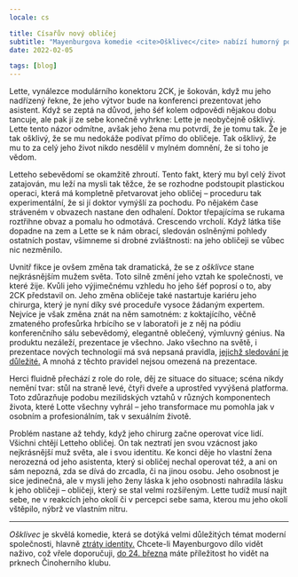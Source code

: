 ```yaml
---
locale: cs

title: Císařův nový obličej
subtitle: "Mayenburgova komedie <cite>Ošklivec</cite> nabízí humorný pohled na plastické operace a ztrátu identity."
date: 2022-02-05

tags: [blog]
---
```


Lette, vynálezce modulárního konektoru 2CK, je šokován, když mu jeho nadřízený řekne, že jeho výtvor bude na konferenci prezentovat jeho asistent. Když se zeptá na důvod, jeho šéf kolem odpovědi nějakou dobu tancuje, ale pak jí ze sebe konečně vyhrkne: Lette je neobyčejně ošklivý. Lette tento názor odmítne, avšak jeho žena mu potvrdí, že je tomu tak. Že je tak ošklivý, že se mu nedokáže podívat přímo do obličeje. Tak ošklivý, že mu to za celý jeho život nikdo nesdělil v mylném domnění, že si toho je vědom.

Letteho sebevědomí se okamžitě zhroutí. Tento fakt, který mu byl celý život zatajován, mu leží na mysli tak těžce, že se rozhodne podstoupit plastickou operaci, která má kompletně přetvarovat jeho obličej – proceduru tak experimentální, že si jí doktor vymýšlí za pochodu. Po nějakém čase stráveném v obvazech nastane den odhalení. Doktor třepajícíma se rukama roztřihne obvaz a pomalu ho odmotává. Crescendo vrcholí. Když látka tiše dopadne na zem a Lette se k nám obrací, sledován oslněnými pohledy ostatních postav, všimneme si drobné zvláštnosti: na jeho obličeji se vůbec nic nezměnilo.

Uvnitř fikce je ovšem změna tak dramatická, že se z _ošklivce_ stane nejkrásnějším mužem světa. Toto silně změní jeho vztah ke společnosti, ve které žije. Kvůli jeho výjimečnému vzhledu ho jeho šéf poprosí o to, aby 2CK představil on. Jeho změna obličeje také nastartuje kariéru jeho chirurga, který je nyní díky své proceduře vysoce žádaným expertem. Nejvíce je však změna znát na něm samotném: z koktajícího, věčně zmateného profesůrka hrbícího se v laboratoři je z něj na pódiu konferenčního sálu sebevědomý, elegantně oblečený, výmluvný génius. Na produktu nezáleží, prezentace je všechno. Jako všechno na světě, i prezentace nových technologií má svá nepsaná pravidla, [jejichž sledování je důležité.](https://www.thecut.com/2019/03/why-did-elizabeth-holmes-use-a-fake-deep-voice.html) A mnohá z těchto pravidel nejsou omezená na prezentace.

Herci fluidně přechází z role do role, děj ze situace do situace; scéna nikdy nemění tvar: stůl na straně levé, čtyři dveře a uprostřed vyvýšená platforma. Toto zdůrazňuje podobu mezilidských vztahů v různých komponentech života, které Lotte všechny vyhrál – jeho transformace mu pomohla jak v osobním a profesionálním, tak v sexuálním životě. 

Problém nastane až tehdy, když jeho chirurg začne operovat více lidí. Všichni chtějí Letteho obličej. On tak neztratí jen svou vzácnost jako nejkrásnější muž světa, ale i svou identitu. Ke konci děje ho vlastní žena nerozezná od jeho asistenta, který si obličej nechal operovat též, a ani on sám nepozná, zda se dívá do zrcadla, či na jinou osobu. Jeho osobnost je sice jedinečná, ale v mysli jeho ženy láska k jeho osobnosti nahradila lásku k jeho obličeji – obličeji, který se stal velmi rozšířeným. Lette tudíž musí najít sebe, ne v reakcích jeho okolí či v percepci sebe sama, kterou mu jeho okolí vštěpilo, nýbrž ve vlastním nitru.

---

_Ošklivec_ je skvělá komedie, která se dotýká velmi důležitých témat moderní společnosti, hlavně [ztráty identity.](https://www.theguardian.com/technology/2020/jan/13/what-are-deepfakes-and-how-can-you-spot-them) Chcete-li Mayenburgovo dílo vidět naživo, což vřele doporučuji, [do 24. března](https://cinoherniklub.cz/ck/marius-von-mayenburg-osklivec/) máte příležitost ho vidět na prknech Činoherního klubu.
